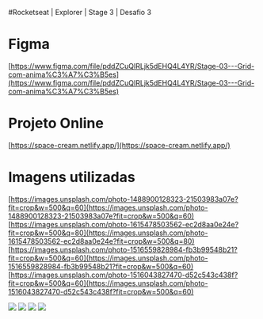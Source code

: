 #Rocketseat | Explorer | Stage 3 | Desafio 3

# Figma
[https://www.figma.com/file/pddZCuQIRLjk5dEHQ4L4YR/Stage-03---Grid-com-anima%C3%A7%C3%B5es](https://www.figma.com/file/pddZCuQIRLjk5dEHQ4L4YR/Stage-03---Grid-com-anima%C3%A7%C3%B5es)

# Projeto Online
[https://space-cream.netlify.app/](https://space-cream.netlify.app/)

# Imagens utilizadas
[https://images.unsplash.com/photo-1488900128323-21503983a07e?fit=crop&w=500&q=60](https://images.unsplash.com/photo-1488900128323-21503983a07e?fit=crop&w=500&q=60)
[https://images.unsplash.com/photo-1615478503562-ec2d8aa0e24e?fit=crop&w=500&q=80](https://images.unsplash.com/photo-1615478503562-ec2d8aa0e24e?fit=crop&w=500&q=80)
[https://images.unsplash.com/photo-1516559828984-fb3b99548b21?fit=crop&w=500&q=60](https://images.unsplash.com/photo-1516559828984-fb3b99548b21?fit=crop&w=500&q=60)
[https://images.unsplash.com/photo-1516043827470-d52c543c438f?fit=crop&w=500&q=60](https://images.unsplash.com/photo-1516043827470-d52c543c438f?fit=crop&w=500&q=60)

![](https://images.unsplash.com/photo-1488900128323-21503983a07e?fit=crop&w=500&q=60)
![](https://images.unsplash.com/photo-1615478503562-ec2d8aa0e24e?fit=crop&w=500&q=80)
![](https://images.unsplash.com/photo-1516559828984-fb3b99548b21?fit=crop&w=500&q=60)
![](https://images.unsplash.com/photo-1516043827470-d52c543c438f?fit=crop&w=500&q=60)
